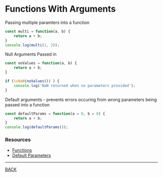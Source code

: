 # Functions With Arguments

Passing multiple paramters into a function

```javascript
const multi = function(a, b) {
    return a + b;
}
console.log(multi(1, 2));
```

Null Arguments Passed in

```javascript
const noValues = function(a, b) {
    return a + b;
}

if (isNaN(noValues()) ) {
    console.log('NaN returned when no parameters provided');
}
```

Default arguments - prevents errors occuring from wrong parameters being passed into a function

```javascript
const defaultParams = function(a = 0, b = 0) {
    return a + b;
}
console.log(defaultParams());
```
### Resources
-   [Functions](https://developer.mozilla.org/en-US/docs/Web/JavaScript/Reference/Global_Objects/Function)
-   [Default Parameters](https://developer.mozilla.org/en-US/docs/Web/JavaScript/Reference/Functions/Default_parameters)
---
[BACK](../README.md)